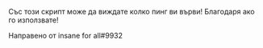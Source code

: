 Със този скрипт може да виждате колко пинг ви върви! Благодаря ако го използвате!


Направено от insane for all#9932
